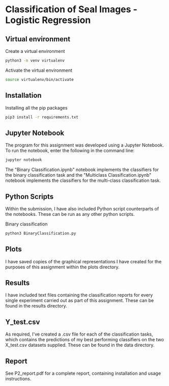 # Classification of Seal Images - Logistic Regression


## Virtual environment


Create a virtual environment
```bash
python3 -m venv virtualenv
```

Activate the virtual environment

```bash
source virtualenv/bin/activate
```

## Installation

Installing all the pip packages

```bash
pip3 install -r requirements.txt
```

## Jupyter Notebook

The program for this assignment was developed using a Jupyter Notebook. To run the notebook, enter the following in the command line:

```bash
jupyter notebook
```

The "Binary Classification.ipynb" notebook implements the classifiers for the binary classification task and the "Multiclass Classification.ipynb" notebook implements the classifiers for the multi-class classification task. 


## Python Scripts

Within the submission, I have also included Python script counterparts of the notebooks. These can be run as any other python scripts. 

Binary classification
```bash
python3 BinaryClassification.py
```

## Plots
I have saved copies of the graphical representations I have created for the purposes of this assignment within the plots directory.

## Results
I have included text files containing the classification reports for every single experiment carried out as part of this assignment. These can be found in the results directory. 

## Y_test.csv
As required, I've created a .csv file for each of the classification tasks, which contains the predictions of my best performing classifiers on the two X_test.csv datasets supplied. These can be found in the data directory.  

## Report

See P2_report.pdf for a complete report, containing installation and usage instructions.

